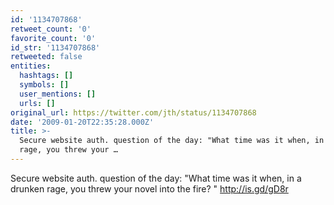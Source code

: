 ```yaml
---
id: '1134707868'
retweet_count: '0'
favorite_count: '0'
id_str: '1134707868'
retweeted: false
entities:
  hashtags: []
  symbols: []
  user_mentions: []
  urls: []
original_url: https://twitter.com/jth/status/1134707868
date: '2009-01-20T22:35:28.000Z'
title: >-
  Secure website auth. question of the day: "What time was it when, in a drunken
  rage, you threw your …
---
```


Secure website auth. question of the day: "What time was it when, in a drunken rage, you threw your novel into the fire? " http://is.gd/gD8r